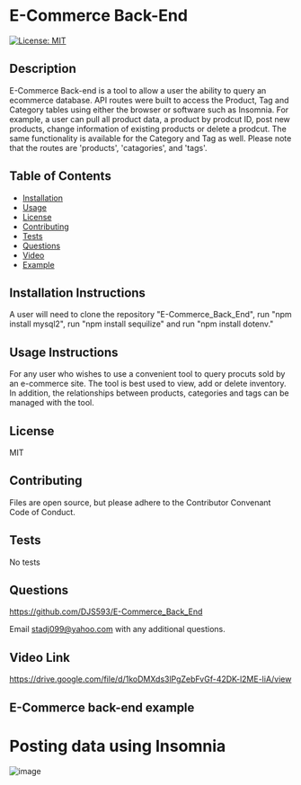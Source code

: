 # **E-Commerce Back-End**
  [![License: MIT](https://img.shields.io/badge/License-MIT-yellow.svg)](https://opensource.org/licenses/MIT)

  ## Description 
  E-Commerce Back-end is a tool to allow a user the ability to query an ecommerce database.  API routes were built to access the Product, Tag and Category tables using either the browser or software such as Insomnia.  For example, a user can pull all product data, a product by prodcut ID, post new products, change information of existing products or delete a prodcut.  The same functionality is available for the Category and Tag as well.  Please note that the routes are 'products', 'catagories', and 'tags'.  
  
  ## Table of Contents
  * [Installation](#installation)
  * [Usage](#usage)
  * [License](#license)
  * [Contributing](#contributing)
  * [Tests](#tests) 
  * [Questions](#questions)
  * [Video](#video)
  * [Example](#example)
  
  ## Installation Instructions <a name="installation"></a> 
  A user will need to clone the repository "E-Commerce_Back_End", run "npm install mysql2", run "npm install sequilize" and run "npm install dotenv."  
  
  ## Usage Instructions <a name="usage"></a>
  For any user who wishes to use a convenient tool to query procuts sold by an e-commerce site.  The tool is best used to view, add or delete inventory.  In addition, the relationships between products, categories and tags can be managed with the tool.
  
  ## License <a name="license"></a>
  MIT
  
  ## Contributing <a name="contributing"></a>
  Files are open source, but please adhere to the Contributor Convenant Code of Conduct.
  
  ## Tests <a name="tests"></a>
  No tests

  ## Questions <a name="questions"></a>
  https://github.com/DJS593/E-Commerce_Back_End
  
  Email stadj099@yahoo.com with any additional questions. 
 
  ## Video Link<a name="video"></a>
  https://drive.google.com/file/d/1koDMXds3lPgZebFvGf-42DK-l2ME-liA/view
  
  ## E-Commerce back-end example<a name="example"></a>
  # Posting data using Insomnia
  ![image](https://user-images.githubusercontent.com/61851131/84577410-b605d780-ad70-11ea-9242-b3a9ee248664.png)

